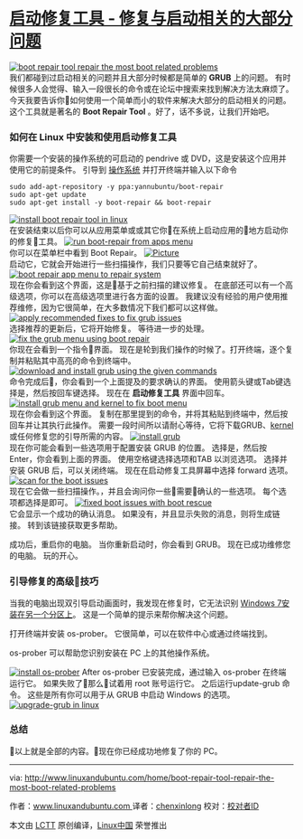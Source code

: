# [启动修复工具 - 修复与启动相关的大部分问题][15]


 [![boot repair tool repair the most boot related problems ](http://www.linuxandubuntu.com/uploads/2/1/1/5/21152474/boot-repair-tool-repair-the-most-boot-related-problems_orig.jpg)][1]  
  ​我们都碰到过启动相关的问题并且大部分时候都是简单的 **GRUB** 上的问题。 有时候很多人会觉得、输入一段很长的命令或在论坛中搜索来找到解决方法太麻烦了。今天我要告诉你如何使用一个简单而小的软件来解决大部分的启动相关的问题。这个工具就是著名的 **Boot Repair Tool** 。好了，话不多说，让我们开始吧。

### 如何在 Linux 中安装和使用启动修复工具

你需要一个安装的操作系统的可启动的 pendrive 或 DVD，这是安装这个应用并使用它的前提条件。 引导到 [操作系统][17] 并打开终端并输入以下命令 

```
sudo add-apt-repository -y ppa:yannubuntu/boot-repair
sudo apt-get update
sudo apt-get install -y boot-repair && boot-repair
```
 [![install boot repair tool in linux](http://www.linuxandubuntu.com/uploads/2/1/1/5/21152474/published/install-boot-repair-tool-in-linux.jpg?1498051049)][2]  
 在安装结束以后你可以从应用菜单或或其它你在系统上启动应用的地方启动你的修复工具。
 [![run boot-repair from apps menu](http://www.linuxandubuntu.com/uploads/2/1/1/5/21152474/published/run-boot-repair-from-apps-menu.jpg?1498051112)][3]  
 你可以在菜单栏中看到 Boot Repair。
 [![Picture](http://www.linuxandubuntu.com/uploads/2/1/1/5/21152474/published/scan-boot-issues-with-boot-repair.jpg?1498051197)][4]  
 ​启动它，它就会开始进行一些扫描操作，我们只要等它自己结束就好了。
 [![boot repair app menu to repair system](http://www.linuxandubuntu.com/uploads/2/1/1/5/21152474/published/boot-repair-app-menu-to-repair-system.jpg?1498051265)][5]  
 现在你会看到这个界面，这是基于之前扫描的建议修复。 在底部还可以有一个高级选项，你可以在高级选项里进行各方面的设置。 我建议没有经验的用户使用推荐维修，因为它很简单，在大多数情况下我们都可以这样做。
[![apply recommended fixes to fix grub issues](http://www.linuxandubuntu.com/uploads/2/1/1/5/21152474/published/apply-recommended-fixes-to-fix-grub-issues.jpg?1498051332)][6]  
选择推荐的更新后，它将开始修复。 等待进一步的处理。
 [![fix the grub menu using boot repair](http://www.linuxandubuntu.com/uploads/2/1/1/5/21152474/published/fix-the-grub-menu-using-boot-repair.jpg?1498051422)][7]  
你现在会看到一个指令界面。 现在是轮到我们操作的时候了。打开终端，逐个复制并粘贴其中高亮的命令到终端中。
 [![download and install grub using the given commands](http://www.linuxandubuntu.com/uploads/2/1/1/5/21152474/published/confirm-grub-packages-installation.jpg?1498051588)][8]  
命令完成后，你会看到一个上面提及的要求确认的界面。 使用箭头键或Tab键选择是，然后按回车键选择。 现在在 **启动修复工具** 界面中回车。  
 [![install grub menu and kernel to fix boot menu](http://www.linuxandubuntu.com/uploads/2/1/1/5/21152474/published/install-grub-menu-and-kernel-to-fix-boot-menu.jpg?1498055715)][9]  
现在你会看到这个界面。 复制在那里提到的命令，并将其粘贴到终端中，然后按回车并让其执行此操作。 需要一段时间所以请耐心等待，它将下载GRUB、[kernel][18] 或任何修复您的引导所需的内容。
 [![install grub](http://www.linuxandubuntu.com/uploads/2/1/1/5/21152474/published/install-grub.jpg?1498055780)][10]  
 现在你可能会看到一些选项用于配置安装 GRUB 的位置。 选择是，然后按 Enter，你会看到上面的界面。 使用空格键选择选项和TAB 以浏览选项。 选择并安装 GRUB 后，可以关闭终端。 现在在启动修复工具屏幕中选择 forward 选项。
 [![scan for the boot issues](http://www.linuxandubuntu.com/uploads/2/1/1/5/21152474/published/scan-for-the-boot-issues.jpg?1498055908)][11]  
现在它会做一些扫描操作。，并且会询问你一些需要确认的一些选项。 每个选项都选择是即可。
 [![fixed boot issues with boot rescue](http://www.linuxandubuntu.com/uploads/2/1/1/5/21152474/published/fixed-boot-issues-with-boot-rescue.jpg?1498056040)][12]  
 它会显示一个成功的确认消息。 如果没有，并且显示失败的消息，则将生成链接。 转到该链接获取更多帮助。

成功后，重启你的电脑。 当你重新启动时，你会看到 GRUB。 现在已成功维修您的电脑。 玩的开心。

### 引导修复的高级技巧

当我的电脑出现双引导启动画面时，我发现在修复时，它无法识别 [Windows 7安装在另一个分区上][19]。 这是一个简单的提示来帮你解决这个问题。

打开终端并安装 os-prober。 它很简单，可以在软件中心或通过终端找到。

os-prober 可以帮助您识别安装在 PC 上的其他操作系统。

[![install os-prober](http://www.linuxandubuntu.com/uploads/2/1/1/5/21152474/install-os-prober_orig.jpg)][13] ​After os-prober 已安装完成，通过输入 os-prober 在终端运行它。 如果失败了那么试着用 root 账号运行它。 之后运行update-grub 命令。 这些是所有你可以用于从 GRUB 中启动 Windows 的选项。
 [![upgrade-grub in linux](http://www.linuxandubuntu.com/uploads/2/1/1/5/21152474/published/upgrade-grub-in-linux.jpg?1498056179)][14] 

### 总结

​以上就是全部的内容。现在你已经成功地修复了你的 PC。

--------------------------------------------------------------------------------

via: http://www.linuxandubuntu.com/home/boot-repair-tool-repair-the-most-boot-related-problems

作者：[www.linuxandubuntu.com ][a]
译者：[chenxinlong](https://github.com/chenxinlong)
校对：[校对者ID](https://github.com/校对者ID)

本文由 [LCTT](https://github.com/LCTT/TranslateProject) 原创编译，[Linux中国](https://linux.cn/) 荣誉推出

[a]:http://www.linuxandubuntu.com/home/boot-repair-tool-repair-the-most-boot-related-problems
[1]:http://www.linuxandubuntu.com/home/boot-repair-tool-repair-the-most-boot-related-problems
[2]:http://www.linuxandubuntu.com/uploads/2/1/1/5/21152474/install-boot-repair-tool-in-linux_orig.jpg
[3]:http://www.linuxandubuntu.com/uploads/2/1/1/5/21152474/run-boot-repair-from-apps-menu_orig.jpg
[4]:http://www.linuxandubuntu.com/uploads/2/1/1/5/21152474/scan-boot-issues-with-boot-repair_orig.jpg
[5]:http://www.linuxandubuntu.com/uploads/2/1/1/5/21152474/boot-repair-app-menu-to-repair-system_orig.jpg
[6]:http://www.linuxandubuntu.com/uploads/2/1/1/5/21152474/apply-recommended-fixes-to-fix-grub-issues_orig.jpg
[7]:http://www.linuxandubuntu.com/uploads/2/1/1/5/21152474/fix-the-grub-menu-using-boot-repair_orig.jpg
[8]:http://www.linuxandubuntu.com/uploads/2/1/1/5/21152474/confirm-grub-packages-installation_orig.jpg
[9]:http://www.linuxandubuntu.com/uploads/2/1/1/5/21152474/install-grub-menu-and-kernel-to-fix-boot-menu_orig.jpg
[10]:http://www.linuxandubuntu.com/uploads/2/1/1/5/21152474/install-grub_orig.jpg
[11]:http://www.linuxandubuntu.com/uploads/2/1/1/5/21152474/scan-for-the-boot-issues_orig.jpg
[12]:http://www.linuxandubuntu.com/uploads/2/1/1/5/21152474/fixed-boot-issues-with-boot-rescue_orig.jpg
[13]:http://www.linuxandubuntu.com/uploads/2/1/1/5/21152474/install-os-prober_orig.jpg
[14]:http://www.linuxandubuntu.com/uploads/2/1/1/5/21152474/upgrade-grub-in-linux_orig.jpg
[15]:http://www.linuxandubuntu.com/home/boot-repair-tool-repair-the-most-boot-related-problems
[16]:http://www.linuxandubuntu.com/home/boot-repair-tool-repair-the-most-boot-related-problems#comments
[17]:http://www.linuxandubuntu.com/home/category/distros
[18]:http://www.linuxandubuntu.com/home/linux-kernel-40-codenamed-hurr-durr-im-a-sheep-released-installupgrade-in-ubuntulinux-mint
[19]:http://www.linuxandubuntu.com/home/how-to-dual-boot-windows-7-and-ubuntu
